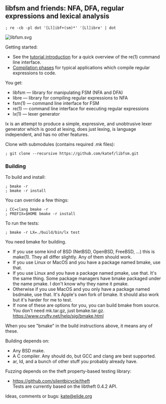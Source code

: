 
## libfsm and friends: NFA, DFA, regular expressions and lexical analysis

    ; re -cb -pl dot '[Ll]ibf+(sm)*' '[Ll]ibre' | dot
![libfsm.svg](doc/tutorial/libfsm.svg)

Getting started:

 * See the [tutorial introduction](doc/tutorial/re.md) for a quick overview
   of the re(1) command line interface.
 * [Compilation phases](doc/tutorial/phases.md) for typical applications
   which compile regular expressions to code.

You get:

 * libfsm — library for manipulating FSM (NFA and DFA)
 * libre  — library for compiling regular expressions to NFA
 * fsm(1) — command line interface for FSM
 * re(1)  — command line interface for executing regular expressions
 * lx(1)  — lexer generator

lx is an attempt to produce a simple, expressive, and unobtrusive
lexer generator which is good at lexing, does just lexing,
is language independent, and has no other features.

Clone with submodules (contains required .mk files):

    ; git clone --recursive https://github.com/katef/libfsm.git

### Building

To build and install:

    ; bmake -r
    ; bmake -r install

You can override a few things:

    ; CC=clang bmake -r
    ; PREFIX=$HOME bmake -r install

To run the tests:

    ; bmake -r LX=./build/bin/lx test

You need bmake for building.

 * If you use some kind of BSD (NetBSD, OpenBSD, FreeBSD, ...) this is make(1).
   They all differ slightly. Any of them should work.
 * If you use Linux or MacOS and you have a package named bmake, use that.
 * If you use Linux and you have a package named pmake, use that.
   It's the same thing.
   Some package managers have bmake packaged under the name pmake.
   I don't know why they name it pmake.
 * Otherwise if you use MacOS and you only have a package named bsdmake, use that.
   It's Apple's own fork of bmake.
   It should also work but it's harder for me to test.
 * If none of these are options for you, you can build bmake from source.
   You don't need mk.tar.gz, just bmake.tar.gz.
   https://www.crufty.net/help/sjg/bmake.html

When you see "bmake" in the build instructions above, it means any of these.

Building depends on:

 * Any BSD make.
 * A C compiler. Any should do, but GCC and clang are best supported.
 * ar, ld, and a bunch of other stuff you probably already have.

Fuzzing depends on the theft property-based testing library:

 * https://github.com/silentbicycle/theft  
   Tests are currently based on the libtheft 0.4.2 API.

Ideas, comments or bugs: kate@elide.org
